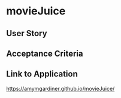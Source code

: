 # movieJuice

## User Story

## Acceptance Criteria

## Link to Application

https://amymgardiner.github.io/movieJuice/

